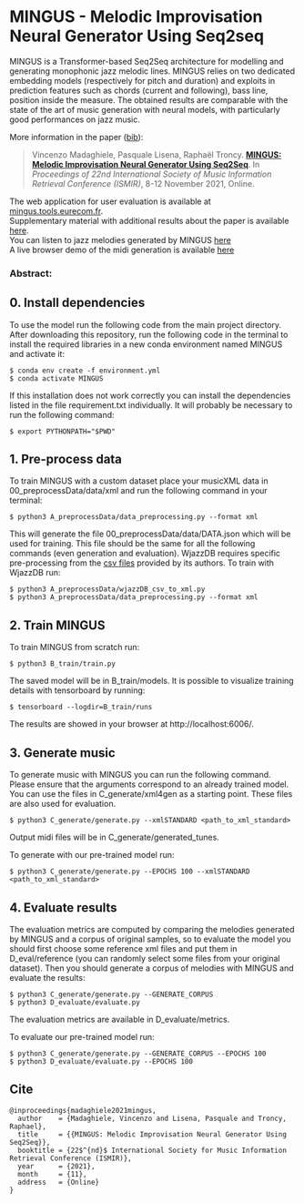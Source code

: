 # MINGUS - Melodic Improvisation Neural Generator Using Seq2seq

MINGUS is a Transformer-based Seq2Seq architecture for modelling and generating monophonic jazz melodic lines. MINGUS relies on two dedicated embedding models (respectively for pitch and duration) and exploits in prediction features such as chords (current and following), bass line, position inside the measure. The obtained results are comparable with the state of the art of music generation with neural models, with particularly good performances on jazz music.

More information in the paper ([bib](./mingus.bib)):
> Vincenzo Madaghiele, Pasquale Lisena, Raphaël Troncy.
> [**MINGUS: Melodic Improvisation Neural Generator Using Seq2Seq**](https://archives.ismir.net/ismir2021/paper/000051.pdf).
> In _Proceedings of 22nd International Society of Music Information Retrieval Conference (ISMIR)_, 8-12 November 2021, Online.

The web application for user evaluation is available at [mingus.tools.eurecom.fr](https://mingus.tools.eurecom.fr/).  
Supplementary material with additional results about the paper is available [here](https://github.com/vincenzomadaghiele/MINGUS/blob/master/E_docs/Supplementary_material_MINGUS_ISMIR21.pdf).  
You can listen to jazz melodies generated by MINGUS [here](https://github.com/vincenzomadaghiele/MINGUS/tree/master/E_docs/melodies)   
A live browser demo of the midi generation is available [here](https://www.vmad.me/#!/mingus)

### Abstract:

## 0. Install dependencies
To use the model run the following code from the main project directory.
After downloading this repository, run the following code in the terminal to install the required libraries in a new conda environment named MINGUS and activate it:
```
$ conda env create -f environment.yml
$ conda activate MINGUS
```
If this installation does not work correctly you can install the dependencies listed in the file requirement.txt individually.
It will probably be necessary to run the following command:
```
$ export PYTHONPATH="$PWD"
```

## 1. Pre-process data
To train MINGUS with a custom dataset place your musicXML data in 00_preprocessData/data/xml and run the following command in your terminal:
```
$ python3 A_preprocessData/data_preprocessing.py --format xml
```
This will generate the file 00_preprocessData/data/DATA.json which will be used for training. This file should be the same for all the following commands (even generation and evaluation).
WjazzDB requires specific pre-processing from the [csv files](http://mir.audiolabs.uni-erlangen.de/jazztube/downloads) provided by its authors. To train with WjazzDB run:
```
$ python3 A_preprocessData/wjazzDB_csv_to_xml.py
$ python3 A_preprocessData/data_preprocessing.py --format xml
```

## 2. Train MINGUS
To train MINGUS from scratch run:
```
$ python3 B_train/train.py
```
The saved model will be in B_train/models. It is possible to visualize training details with tensorboard by running:
```
$ tensorboard --logdir=B_train/runs
```
The results are showed in your browser at http://localhost:6006/.

## 3. Generate music
To generate music with MINGUS you can run the following command. Please ensure that the arguments correspond to an already trained model. You can use the files in C_generate/xml4gen as a starting point. These files are also used for evaluation.
```
$ python3 C_generate/generate.py --xmlSTANDARD <path_to_xml_standard>
```
Output midi files will be in C_generate/generated_tunes.

To generate with our pre-trained model run:
```
$ python3 C_generate/generate.py --EPOCHS 100 --xmlSTANDARD <path_to_xml_standard>
```

## 4. Evaluate results
The evaluation metrics are computed by comparing the melodies generated by MINGUS and a corpus of original samples, so to evaluate the model you should first choose some reference xml files and put them in D_eval/reference (you can randomly select some files from your original dataset). Then you should generate a corpus of melodies with MINGUS and evaluate the results:
```
$ python3 C_generate/generate.py --GENERATE_CORPUS
$ python3 D_evaluate/evaluate.py
```
The evaluation metrics are available in D_evaluate/metrics.

To evaluate our pre-trained model run:
```
$ python3 C_generate/generate.py --GENERATE_CORPUS --EPOCHS 100
$ python3 D_evaluate/evaluate.py --EPOCHS 100
```

## Cite
```
@inproceedings{madaghiele2021mingus,
  author    = {Madaghiele, Vincenzo and Lisena, Pasquale and Troncy, Raphael},
  title     = {{MINGUS: Melodic Improvisation Neural Generator Using Seq2Seq}},
  booktitle = {22$^{nd}$ International Society for Music Information Retrieval Conference (ISMIR)},
  year      = {2021},
  month     = {11},
  address   = {Online}
}
```
